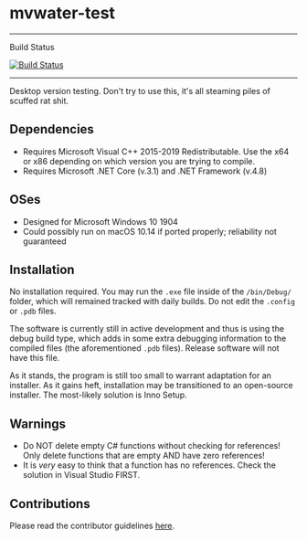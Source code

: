# mvwater-test

---

Build Status

[![Build Status](https://travis-ci.org/mvwater/mvwater-cs.svg?branch=master)](https://travis-ci.org/mvwater/mvwater-cs)

---

Desktop version testing. Don't try to use this, it's all steaming piles of scuffed rat shit.

## Dependencies

- Requires Microsoft Visual C++ 2015-2019 Redistributable. Use the x64 or x86 depending on which version you are trying to compile.
- Requires Microsoft .NET Core (v.3.1) and .NET Framework (v.4.8)

## OSes

- Designed for Microsoft Windows 10 1904
- Could possibly run on macOS 10.14 if ported properly; reliability not guaranteed

## Installation

No installation required. You may run the `.exe` file inside of the `/bin/Debug/` folder, which will remained tracked with daily builds. Do not edit the `.config` or `.pdb` files.

The software is currently still in active development and thus is using the debug build type, which adds in some extra debugging information to the compiled files (the aforementioned `.pdb` files). Release software will not have this file.

As it stands, the program is still too small to warrant adaptation for an installer. As it gains heft, installation may be transitioned to an open-source installer. The most-likely solution is Inno Setup.

## Warnings

- Do NOT delete empty C# functions without checking for references! Only delete functions that are empty AND have zero references!
- It is *very* easy to think that a function has no references. Check the solution in Visual Studio FIRST.

## Contributions

Please read the contributor guidelines [here](https://github.com/mvwater/mvwater-cs/blob/master/CONTRIBUTING.md).
